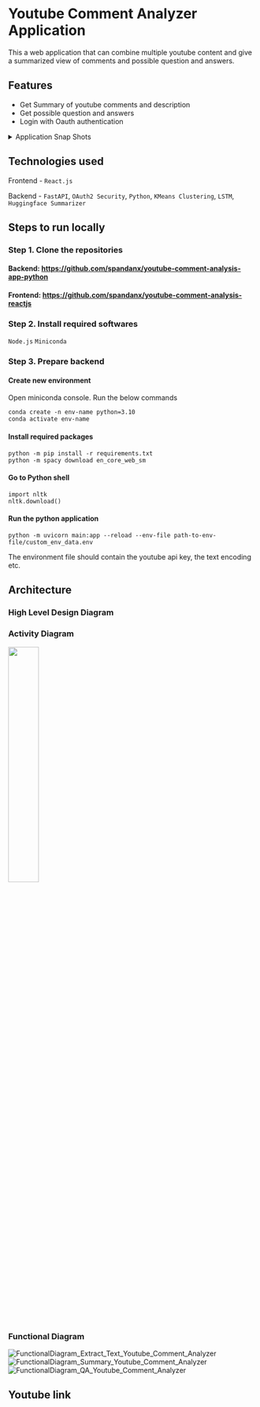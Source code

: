 # Youtube Comment Analyzer Application

This a web application that can combine multiple youtube content and give a summarized view of comments and possible question and answers.

## Features
 - Get Summary of youtube comments and description
 - Get possible question and answers
 - Login with Oauth authentication

<details>
   <summary>Application Snap Shots</summary>
  <p>LoginPage</p>
  <img src="https://github.com/user-attachments/assets/eedfea3b-9f27-40c8-a8ae-658d2b34d248" width=25% height=25%>
  <p>RegistrationPage</p>
  <img src="https://github.com/user-attachments/assets/26fd57ee-51b4-442c-9aed-cf5e54c7bd6c" width=25% height=25%>
  <p>HomePage</p>
  <img src="https://github.com/user-attachments/assets/0f0a5bc4-ae9f-4b80-8f7e-8d49bb2c0028" width=25% height=25%>
  <p>Model Selection</p>
  <img src="https://github.com/user-attachments/assets/7353dcc3-80ce-444e-aa6c-715e8213c87c" width=25% height=25%>
  <p>VideoList</p>
  <img src="https://github.com/user-attachments/assets/1a66b488-863b-4ae3-8c49-03e6d58d886c" width=25% height=25%>
  <p>SummaryList</p>
  <img src="https://github.com/user-attachments/assets/b8a0cf26-91be-4e3c-8887-4ae2b6d3d00e" width=25% height=25%>
  <p>QuestionList</p>
  <img src="https://github.com/user-attachments/assets/be73f57e-fd68-49bf-8637-fbb140f24a45" width=25% height=25%>

</details>
	
## Technologies used

Frontend - `React.js`

Backend - `FastAPI`, `OAuth2 Security`, `Python`, `KMeans Clustering`, `LSTM`, `Huggingface Summarizer`

## Steps to run locally



### Step 1. Clone the repositories
#### Backend: https://github.com/spandanx/youtube-comment-analysis-app-python
#### Frontend: https://github.com/spandanx/youtube-comment-analysis-reactjs


### Step 2. Install required softwares

`Node.js`
`Miniconda`

### Step 3. Prepare backend

#### Create new environment
<p>Open miniconda console. Run the below commands </p>

```
conda create -n env-name python=3.10
conda activate env-name
```

#### Install required packages
```
python -m pip install -r requirements.txt
python -m spacy download en_core_web_sm
```

#### Go to Python shell
```
import nltk
nltk.download()
```
#### Run the python application
```
python -m uvicorn main:app --reload --env-file path-to-env-file/custom_env_data.env
```
The environment file should contain the youtube api key, the text encoding etc.

## Architecture
### High Level Design Diagram


### Activity Diagram
<img src="https://github.com/user-attachments/assets/22e0bede-a581-4ac8-ae46-b4aebd8dd390" width=35% height=35%>

### Functional Diagram
![FunctionalDiagram_Extract_Text_Youtube_Comment_Analyzer](https://github.com/user-attachments/assets/de183f3d-4b38-4142-bdda-5e7a469ed12e)
![FunctionalDiagram_Summary_Youtube_Comment_Analyzer](https://github.com/user-attachments/assets/ebe398fd-e50c-44ab-b7fc-ae4417717f03)
![FunctionalDiagram_QA_Youtube_Comment_Analyzer](https://github.com/user-attachments/assets/53ed1a44-f129-4cb1-8ef6-c64b4c633645)


## Youtube link


